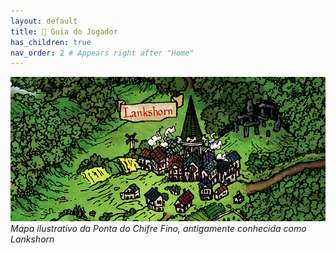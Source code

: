 ```yaml
---
layout: default
title: 🧭 Guia do Jogador
has_children: true
nav_order: 2 # Appears right after "Home"
---
```


![Mapa ilustrativo de Ponta do Chifre Fino](/assets/images/site-map.png)
*Mapa ilustrativo da Ponta do Chifre Fino, antigamente conhecida como Lankshorn*
